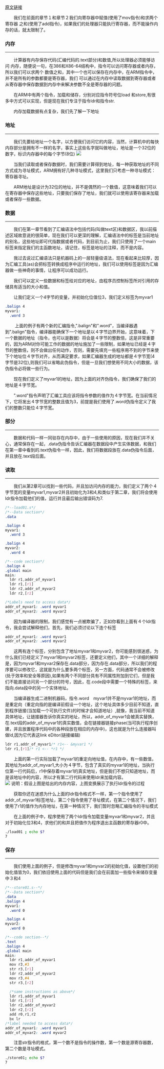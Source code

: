 [原文链接](http://thinkingeek.com/2013/01/11/arm-assembler-raspberry-pi-chapter-3/)

&emsp;&emsp;我们在前面的章节１和章节２我们向寄存器中赋值(使用了mov指令)和求两个寄存器
之和(使用了add指令)，如果我们的处理器只能执行寄存器，而不能操作内存的话，就太限制了。

### 内存
---
&emsp;&emsp;计算器有内存保存代码(汇编代码的.text部分)和数值,所以处理器必须能够访问
内存，随便说一句，在386和X86-64结构中，指令可以访问寄存器或者内存，所以我们可以求两个
数值之和，其中一个也可以保存在内存中，在ARM指令中，并不是所有的参数都要是寄存器，我们
可以通过在内存中读取数据到寄存器或者从寄存器中保存数据到内存中来解决参数不全是寄存器的问题。

&emsp;&emsp;在ARM中有两个指令，加载和储存，分别对应指令符号位load 和store,有很多中方式可以实现，但是现在我们专注于指令ldr和指令str.

&emsp;&emsp;内存加载数据有点复杂，我们先了解一下地址

### 地址
---
&emsp;&emsp;我们先要给地址一个名字，以方便我们访问它的内容，当然，计算机中的每快内存部分是拥有不一样的名字，事实上这些名字就叫做地址，地址是一个32位的数字，标识内存器中的每个字节(8位)
![](memoria-134x300.png)

&emsp;&emsp;当我们读取或者保存数据时，我们需要计算得到地址，每一种获取地址的不同方式成为寻址模式，ARM拥有好几种寻址模式，这里我们只考虑一种寻址模式：寄存器寻址。

&emsp;&emsp;ARM地址是设计为32位的地址，并不是偶然的一个数值，这意味着我们可以在寄存器中保存这些地址，只要我们保存了地址，我们就可以使用该寄存器来加载或者保存一些数据。
### 数据
---
&emsp;&emsp;我们在第一章节看到了汇编语法中包括代码(叫做text区)和数据区，我以前描述区域故意说的很简单，现在我们可以更深的理解，汇编语法中的标签是当前地址的别名，这些地址即可代指数据或者代码，到目前为止，我们只使用了一个main标签来指定我们的主函数地址，请记住，标签是地址的注释，而不是内容。　　<br>

&emsp;&emsp;我过去说过汇编语法只是机器码上的一层轻量级语法，现在看起来比较厚，因为汇编工具(as)会把标签转换成程序中运行的地址，我们可以使用标签是因为汇编器做一些神奇的事情，让程序可以成功运行。　　<br>

&emsp;&emsp;我们可以定义一些数据和标签给对应的地址，由程序员控制标签所对引用的存储具有适当的大小和值。　　<br>

&emsp;&emsp;让我们定义一个4字节的变量，并初始化位值位3，我们定义标签为myvar1
```css
.balign 4
myvar1:
  .word 3
```
&emsp;&emsp; 上面的例子有两个新的汇编指令,".balign"和".word"，当编译器遇到".balign"指令，编译器能确保下一个地址是以４字节边界开始，这意味着，下一个数据的地址（指令，也可以是数据）将会是４字节的整数倍，这是非常重要的，因为ARM对你可能工作的数据的地址施加了一些限制，如果地址已经是４字节的整数倍，则不会做出任何动作，否则，需要先填充一些程序用不到的字节来使下个地址位４字节对齐，从而满足要求，如果汇编器生成的地址都是４字节宽(4字节是32位),则我们可以省略此伪指令，但是一旦我们想使用不同大小的数据，该伪指令必将做一些行为。　　<br>

&emsp;&emsp;现在我们定义了myvar1的地址，因为上面的对齐伪指令，我们确保了我们的地址是４字节宽。　　<br>

&emsp;&emsp;".word"指令声明了汇编工具应该将指令参数的值作为４字节宽。在当前情况下，它将发出４字节宽的整数且值为3，前提是我们使用了.word伪指令定义了我们的整数只能位４字节宽。  <br>
### 部分
---
&emsp;&emsp;数据和代码一样一同驻存在内存中，由于一些使用的原因，现在我们并不关心，通常保存在一起，.data伪指令告诉汇编器在数据段中产生实体数据，和我们在第一章中看到的.text伪指令一样，因此，我们将数据段放在.data伪指令后面，并且放在.text段后面。
### 读取
---
&emsp;&emsp;我们从第2章可以找到一些代码，并且加访问内存的能力，我们定义了两个４字节宽的变量myvar1,myvar2并且初始化为3和4,和类似于第二章，我们将会使用ldr指令加载他们的值，运行并且最后输出错误码为7.
```css
/*--load01.s*/
/*--Data section*/
.data

.balign 4
myvar1:
  .word 3

.balign 4
myvar2:
  .word 4

/*--code section*/
.balign 4
.global main
main:
  ldr r1,addr_of_myvar1
  ldr r1,[r1]
  ldr r2,addr_of_myvar2
  ldr r2,[r2]

/*Labels need to access data*/
addr_of_myvar1: .word myvar1
addr_of_myvar2: .word myvar2
```
&emsp;&emsp;因为编译器的限制，我们感觉有一点被欺骗了，正如你看到上面有４个ldr指令，我会尝试解释他们，首先，我们必须讨论以下连个标签　　<br>
```css
addr_of_myvar1: .word myvar1
addr_of_myvar2: .word myvar2
```
&emsp;&emsp;这两有连个标签，分别包含了地址myvar1和myvar2，你可能感到很迷惑，为什么我们已经定义了myvar1和myvar2标签，还要定义他们，其中一个详细的解释是，因为myvar1和myvar2保存在.data部分，因为存在.data部分，所以我们的程序要可以修改它，这就是为什么要多两个标签，另一方面，代码通常不会被修改(处于效率和安全等原因),如果有两个不同部分具有不同属性附加到它们，但是我们不能直接访问另一个部分的符号，因此，在.code段中需要一个特殊的标签，来指向.data段中的另一个实体地址。　　<br>

&emsp;&emsp;当编译器生成二进制机器码，指令.word　myvar1并不是myvar1的地址，而是重定向（重定向指的是编译前假设一个地址，这个地址具体多少目前不知道，直到程序链接(当加载一个可执行文件)的时候才会知道地址）,就像，我当前不知道具体地址，让链接器告诉你真实的地址，所以，addr_of_myvar1会被真实替换，在.text段的addr_of_myvar1的真实数值，会在链接器链接phase(当可执行程序创建，并且放置程序代码中的各种段放在相应的内存中)，这也就是为什么连接器叫做ld,因为它代表这link eDitor(链接编辑)　　<br>

```css
ldr r1,addr_of_myvar1/* r1<-- &myvar1 */
ldr r1,[r1]/* r1 <-- *r1 */
```
&emsp;&emsp;上面的第一行实际加载了myvar1的重定向地址值，在内存中，有一些数值，其地址为addr_of_myvar1,大小为４字节，包含了真实的myvar1的地址，当执行位第一行代码后，r1中保存着myvar1的真实地址，但是我们不想只知道地址，而是该地址中的内容，所以才有第二行代码来使用ldr来加载内容。  <br>
![](load.png)
说明：假设上图是给出的内存内容，上图变换展示了执行ldr指令的过程

&emsp;&emsp;获取你还在迷惑为什么上面的ldr指令格式不一样，第一个指令使用了addr_of_myvar1标签地址，第二个指令使用了寻址模式，在第二个情况下，我们使用了r1的值作为内存地址，在第一种情况下，我们暂时忽略汇编指令的寻址模式　　<br>

&emsp;&emsp;在上面的例子中，程序使用了两个ldr指令加载变量myvar1和myvar2，并且对于初始化位3和4，求他们的和并且把值作为程序退出主函数的寄存器r0中。　　<br>

```bash
./load01 ; echo $?
7
```
### 保存
---
&emsp;&emsp;我们使用上面的例子，但是修改myvar1和myvar2的初始化值，设置他们的初始化值皆为0，我们依旧使用上面的代码但是我们会在前面加一些指令来储存变量中３和4  <br>
```css
/*--store01.s--*/
/*--Data section*/
.data
.balign 4
myvar1:
  .word 0

.balign 4
myvar2:
  .word 0

/*--code section--*/
.text
.balign 4
.global main
main:
  ldr r1,addr_of_myvar1
  mov r3,#3
  str r3,[r1]
  ldr r2,addr_of_myvar2
  mov r3,#4
  str r3,[r2]

  /*same instructions as above*/
  ldr r1,addr_of_myvar1
  ldr r1,[r1]
  ldr r2,addr_of_myvar2
  ldr r2,[r2]
  add r0,r1,r2
  bx lr
/*label needed to access data*/
addr_of_myvar1: .word myvar1
addr_of_myvar2: .word myvar2
```
&emsp;&emsp;注意str指令的格式，第一个数不是指令的操作数，第一个数是源寄存器数，第二个数是寻址模式。　　<br>
```bash
./store01; echo $?
7
```
